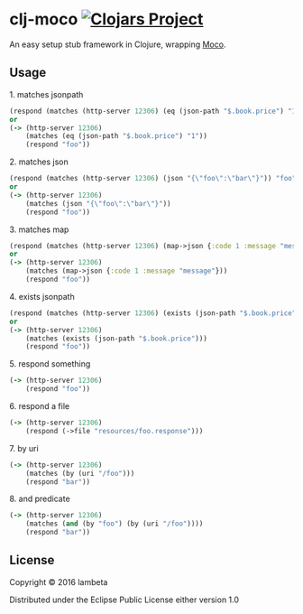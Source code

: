 # clj-moco [![Clojars Project](https://img.shields.io/clojars/v/clj-moco.svg)](https://clojars.org/clj-moco)

An easy setup stub framework in Clojure, wrapping [Moco](https://github.com/dreamhead/moco).

## Usage

1\. matches jsonpath
```clojure
(respond (matches (http-server 12306) (eq (json-path "$.book.price") "1")) "foo")
or
(-> (http-server 12306)
    (matches (eq (json-path "$.book.price") "1"))
    (respond "foo"))
```
2\. matches json
```clojure
(respond (matches (http-server 12306) (json "{\"foo\":\"bar\"}")) "foo")
or
(-> (http-server 12306)
    (matches (json "{\"foo\":\"bar\"}"))
    (respond "foo"))
```
3\. matches map
```clojure
(respond (matches (http-server 12306) (map->json {:code 1 :message "message"})) "foo")
or
(-> (http-server 12306)
    (matches (map->json {:code 1 :message "message"}))
    (respond "foo"))
```
4\. exists jsonpath
```clojure
(respond (matches (http-server 12306) (exists (json-path "$.book.price"))) "foo")
or
(-> (http-server 12306)
    (matches (exists (json-path "$.book.price")))
    (respond "foo"))
```
5\. respond something
```clojure
(-> (http-server 12306)
    (respond "foo"))
```

6\. respond a file
```clojure
(-> (http-server 12306)
    (respond (->file "resources/foo.response")))
```

7\. by uri
```clojure
(-> (http-server 12306)
    (matches (by (uri "/foo")))
    (respond "bar"))
```

8\. and predicate
```clojure
(-> (http-server 12306)
    (matches (and (by "foo") (by (uri "/foo"))))
    (respond "bar"))
```

## License

Copyright © 2016 lambeta

Distributed under the Eclipse Public License either version 1.0
